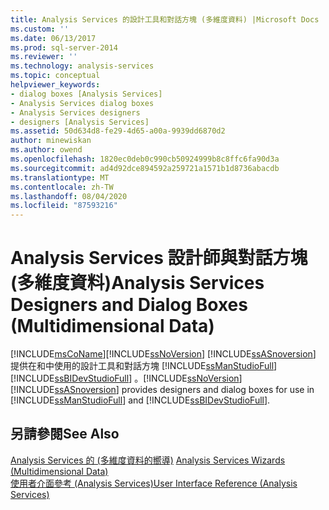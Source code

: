 ```yaml
---
title: Analysis Services 的設計工具和對話方塊 (多維度資料) |Microsoft Docs
ms.custom: ''
ms.date: 06/13/2017
ms.prod: sql-server-2014
ms.reviewer: ''
ms.technology: analysis-services
ms.topic: conceptual
helpviewer_keywords:
- dialog boxes [Analysis Services]
- Analysis Services dialog boxes
- Analysis Services designers
- designers [Analysis Services]
ms.assetid: 50d634d8-fe29-4d65-a00a-9939dd6870d2
author: minewiskan
ms.author: owend
ms.openlocfilehash: 1820ec0deb0c990cb50924999b8c8ffc6fa90d3a
ms.sourcegitcommit: ad4d92dce894592a259721a1571b1d8736abacdb
ms.translationtype: MT
ms.contentlocale: zh-TW
ms.lasthandoff: 08/04/2020
ms.locfileid: "87593216"
---
```

# <a name="analysis-services-designers-and-dialog-boxes-multidimensional-data"></a><span data-ttu-id="c99df-102">Analysis Services 設計師與對話方塊 (多維度資料)</span><span class="sxs-lookup"><span data-stu-id="c99df-102">Analysis Services Designers and Dialog Boxes (Multidimensional Data)</span></span>
  [!INCLUDE[msCoName](../includes/msconame-md.md)]<span data-ttu-id="c99df-103">[!INCLUDE[ssNoVersion](../includes/ssnoversion-md.md)] [!INCLUDE[ssASnoversion](../includes/ssasnoversion-md.md)] 提供在和中使用的設計工具和對話方塊 [!INCLUDE[ssManStudioFull](../includes/ssmanstudiofull-md.md)] [!INCLUDE[ssBIDevStudioFull](../includes/ssbidevstudiofull-md.md)] 。</span><span class="sxs-lookup"><span data-stu-id="c99df-103">[!INCLUDE[ssNoVersion](../includes/ssnoversion-md.md)] [!INCLUDE[ssASnoversion](../includes/ssasnoversion-md.md)] provides designers and dialog boxes for use in [!INCLUDE[ssManStudioFull](../includes/ssmanstudiofull-md.md)] and [!INCLUDE[ssBIDevStudioFull](../includes/ssbidevstudiofull-md.md)].</span></span>  
  
## <a name="see-also"></a><span data-ttu-id="c99df-104">另請參閱</span><span class="sxs-lookup"><span data-stu-id="c99df-104">See Also</span></span>  
 <span data-ttu-id="c99df-105">[Analysis Services 的 &#40;多維度資料的嚮導&#41;](analysis-services-wizards-multidimensional-data.md) </span><span class="sxs-lookup"><span data-stu-id="c99df-105">[Analysis Services Wizards &#40;Multidimensional Data&#41;](analysis-services-wizards-multidimensional-data.md) </span></span>  
 [<span data-ttu-id="c99df-106">使用者介面參考 &#40;Analysis Services&#41;</span><span class="sxs-lookup"><span data-stu-id="c99df-106">User Interface Reference &#40;Analysis Services&#41;</span></span>](user-interface-reference-analysis-services.md)  
  
  
